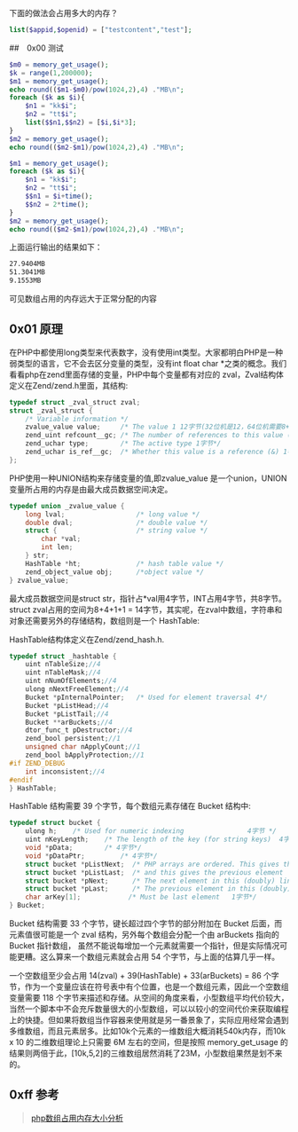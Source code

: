 <!--
author: vlean
date: 2016-05-06
title: PHP数组内存占用分析
tags: php,array,源码
category: php
status: publish
summary: 通过源码和实例分析php数组内存占用
-->

下面的做法会占用多大的内存？
```php
list($appid,$openid) = ["testcontent","test"];
```


##　0x00 测试

```php
$m0 = memory_get_usage();
$k = range(1,200000);
$m1 = memory_get_usage();
echo round(($m1-$m0)/pow(1024,2),4) ."MB\n";
foreach ($k as $i){
    $n1 = "kk$i";
    $n2 = "tt$i";
    list($$n1,$$n2) = [$i,$i*3];
}
$m2 = memory_get_usage();
echo round(($m2-$m1)/pow(1024,2),4) ."MB\n";

$m1 = memory_get_usage();
foreach ($k as $i){
    $n1 = "kk$i";
    $n2 = "tt$i";
    $$n1 = $i+time();
    $$n2 = 2*time();
}
$m2 = memory_get_usage();
echo round(($m2-$m1)/pow(1024,2),4) ."MB\n";
```
上面运行输出的结果如下：
```bash
27.9404MB
51.3041MB
9.1553MB
```
可见数组占用的内存远大于正常分配的内容

## 0x01 原理

在PHP中都使用long类型来代表数字，没有使用int类型。大家都明白PHP是一种弱类型的语言，它不会去区分变量的类型，没有int float char *之类的概念。我们看看php在zend里面存储的变量，PHP中每个变量都有对应的 zval，Zval结构体定义在Zend/zend.h里面，其结构:
```c
typedef struct _zval_struct zval;  
struct _zval_struct {  
    /* Variable information */  
    zvalue_value value;     /* The value 1 12字节(32位机是12，64位机需要8+4+4=16) */  
    zend_uint refcount__gc; /* The number of references to this value (for GC) 4字节 */  
    zend_uchar type;        /* The active type 1字节*/  
    zend_uchar is_ref__gc;  /* Whether this value is a reference (&) 1字节*/  
}; 
```
PHP使用一种UNION结构来存储变量的值,即zvalue_value 是一个union，UNION变量所占用的内存是由最大成员数据空间决定。
```c
typedef union _zvalue_value {  
    long lval;                  /* long value */  
    double dval;                /* double value */  
    struct {                    /* string value */  
        char *val;  
        int len;  
    } str;   
    HashTable *ht;              /* hash table value */  
    zend_object_value obj;      /*object value */  
} zvalue_value;  
```
最大成员数据空间是struct str，指针占*val用4字节，INT占用4字节，共8字节。
struct zval占用的空间为8+4+1+1 = 14字节，其实呢，在zval中数组，字符串和对象还需要另外的存储结构，数组则是一个 HashTable:

HashTable结构体定义在Zend/zend_hash.h.
```c
typedef struct _hashtable {  
    uint nTableSize;//4  
    uint nTableMask;//4  
    uint nNumOfElements;//4  
    ulong nNextFreeElement;//4  
    Bucket *pInternalPointer;   /* Used for element traversal 4*/  
    Bucket *pListHead;//4  
    Bucket *pListTail;//4  
    Bucket **arBuckets;//4  
    dtor_func_t pDestructor;//4  
    zend_bool persistent;//1  
    unsigned char nApplyCount;//1  
    zend_bool bApplyProtection;//1  
#if ZEND_DEBUG  
    int inconsistent;//4  
#endif  
} HashTable; 
```
HashTable 结构需要 39 个字节，每个数组元素存储在 Bucket 结构中:
```c
typedef struct bucket {  
    ulong h;    /* Used for numeric indexing                4字节 */  
    uint nKeyLength;    /* The length of the key (for string keys)  4字节 */  
    void *pData;        /* 4字节*/  
    void *pDataPtr;         /* 4字节*/  
    struct bucket *pListNext;  /* PHP arrays are ordered. This gives the next element in that order4字节*/  
    struct bucket *pListLast;  /* and this gives the previous element           4字节 */  
    struct bucket *pNext;      /* The next element in this (doubly) linked list     4字节*/  
    struct bucket *pLast;      /* The previous element in this (doubly) linked list     4字节*/  
    char arKey[1];            /* Must be last element   1字节*/  
} Bucket;  
```
Bucket 结构需要 33 个字节，键长超过四个字节的部分附加在 Bucket 后面，而元素值很可能是一个 zval 结构，另外每个数组会分配一个由 arBuckets 指向的 Bucket 指针数组， 虽然不能说每增加一个元素就需要一个指针，但是实际情况可能更糟。这么算来一个数组元素就会占用 54 个字节，与上面的估算几乎一样。

一个空数组至少会占用 14(zval) + 39(HashTable) + 33(arBuckets) = 86 个字节，作为一个变量应该在符号表中有个位置，也是一个数组元素，因此一个空数组变量需要 118 个字节来描述和存储。从空间的角度来看，小型数组平均代价较大，当然一个脚本中不会充斥数量很大的小型数组，可以以较小的空间代价来获取编程上的快捷。但如果将数组当作容器来使用就是另一番景象了，实际应用经常会遇到多维数组，而且元素居多。比如10k个元素的一维数组大概消耗540k内存，而10k x 10 的二维数组理论上只需要 6M 左右的空间，但是按照 memory_get_usage 的结果则两倍于此，[10k,5,2]的三维数组居然消耗了23M，小型数组果然是划不来的。

## 0xff 参考

> [php数组占用内存大小分析](http://blog.csdn.net/hguisu/article/details/7376705)